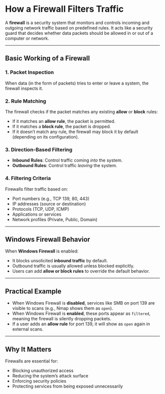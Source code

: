 #  How a Firewall Filters Traffic

A **firewall** is a security system that monitors and controls incoming and outgoing network traffic based on predefined rules. It acts like a security guard that decides whether data packets should be allowed in or out of a computer or network.

---

##  Basic Working of a Firewall

### 1. Packet Inspection

When data (in the form of packets) tries to enter or leave a system, the firewall inspects it.

### 2. Rule Matching

The firewall checks if the packet matches any existing **allow** or **block** rules:

*  If it matches an **allow rule**, the packet is permitted.
*  If it matches a **block rule**, the packet is dropped.
*  If it doesn’t match any rule, the firewall may block it by default (depending on its configuration).

### 3. Direction-Based Filtering

* **Inbound Rules**: Control traffic coming *into* the system.
* **Outbound Rules**: Control traffic *leaving* the system.

### 4. Filtering Criteria

Firewalls filter traffic based on:

* Port numbers (e.g., TCP 139, 80, 443)
* IP addresses (source or destination)
* Protocols (TCP, UDP, ICMP)
* Applications or services
* Network profiles (Private, Public, Domain)

---

##  Windows Firewall Behavior

When **Windows Firewall** is enabled:

* It blocks unsolicited **inbound traffic** by default.
* Outbound traffic is usually allowed unless blocked explicitly.
* Users can add **allow or block rules** to override the default behavior.

---

## Practical Example

*  When Windows Firewall is **disabled**, services like SMB on port 139 are visible to scans (e.g., Nmap shows them as `open`).
*  When Windows Firewall is **enabled**, these ports appear as `filtered`, meaning the firewall is silently dropping packets.
*  If a user adds an **allow rule** for port 139, it will show as `open` again in external scans.

---

##  Why It Matters

Firewalls are essential for:

* Blocking unauthorized access
* Reducing the system’s attack surface
* Enforcing security policies
* Protecting services from being exposed unnecessarily
